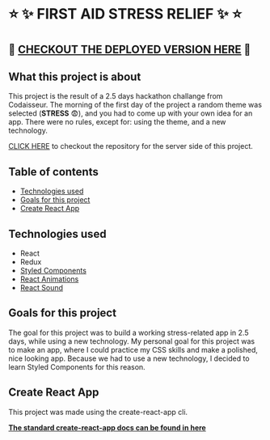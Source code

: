 # :star: :sparkles: FIRST AID STRESS RELIEF :sparkles: :star:

## :telescope: [CHECKOUT THE DEPLOYED VERSION HERE](https://first-aid-stress-relief.herokuapp.com/) :telescope:

## What this project is about
This project is the result of a 2.5 days hackathon challange from Codaisseur. The morning of the first day of the project a random theme was selected (**STRESS** :fearful:), and you had to come up with your own idea for an app. There were no rules, except for: using the theme, and a new technology.

[CLICK HERE](https://github.com/alinabeglarian/first-aid-stress-relief-server) to checkout the repository for the server side of this project. 

## Table of contents
* [Technologies used](#technologies-used)
* [Goals for this project](#goals-for-this-project)
* [Create React App](#create-react-app)

## Technologies used
* React
* Redux
* [Styled Components](https://www.styled-components.com/)
* [React Animations](https://www.npmjs.com/package/react-animations)
* [React Sound](https://www.npmjs.com/package/react-sound)

## Goals for this project
The goal for this project was to build a working stress-related app in 2.5 days, while using a new technology. 
My personal goal for this project was to make an app, where I could practice my CSS skills and make a polished, nice looking app. Because we had to use a new technology, I decided to learn Styled Components for this reason.

## Create React App

This project was made using the create-react-app cli. 

**[The standard create-react-app docs can be found in here](https://github.com/facebook/create-react-app)**
